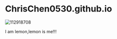# ChrisChen0530.github.io
![112918708](https://user-images.githubusercontent.com/112918708/196330724-49e5be02-26e0-4139-9c50-64ce3a5f22e9.jpg)

I am lemon,lemon is me!!!
